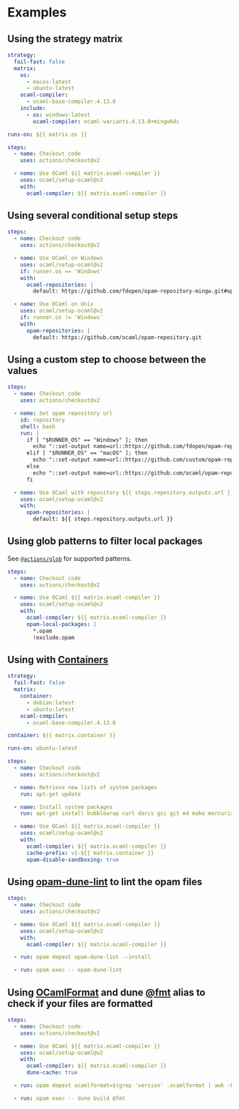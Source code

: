 # Examples

## Using the strategy matrix

<!-- prettier-ignore-start -->
```yml
strategy:
  fail-fast: false
  matrix:
    os:
      - macos-latest
      - ubuntu-latest
    ocaml-compiler:
      - ocaml-base-compiler.4.13.0
    include:
      - os: windows-latest
        ocaml-compiler: ocaml-variants.4.13.0+mingw64c

runs-on: ${{ matrix.os }}

steps:
  - name: Checkout code
    uses: actions/checkout@v2

  - name: Use OCaml ${{ matrix.ocaml-compiler }}
    uses: ocaml/setup-ocaml@v2
    with:
      ocaml-compiler: ${{ matrix.ocaml-compiler }}
```
<!-- prettier-ignore-end -->

## Using several conditional setup steps

<!-- prettier-ignore-start -->
```yml
steps:
  - name: Checkout code
    uses: actions/checkout@v2

  - name: Use OCaml on Windows
    uses: ocaml/setup-ocaml@v2
    if: runner.os == 'Windows'
    with:
      ocaml-repositories: |
        default: https://github.com/fdopen/opam-repository-mingw.git#opam2

  - name: Use OCaml on Unix
    uses: ocaml/setup-ocaml@v2
    if: runner.os != 'Windows'
    with:
      opam-repositories: |
        default: https://github.com/ocaml/opam-repository.git
```
<!-- prettier-ignore-end -->

## Using a custom step to choose between the values

<!-- prettier-ignore-start -->
```yml
steps:
  - name: Checkout code
    uses: actions/checkout@v2

  - name: Set opam repository url
    id: repository
    shell: bash
    run: |
      if [ "$RUNNER_OS" == "Windows" ]; then
        echo "::set-output name=url::https://github.com/fdopen/opam-repository-mingw.git#opam2"
      elif [ "$RUNNER_OS" == "macOS" ]; then
        echo "::set-output name=url::https://github.com/custom/opam-repository.git#macOS"
      else
        echo "::set-output name=url::https://github.com/ocaml/opam-repository.git"
      fi

  - name: Use OCaml with repository ${{ steps.repository.outputs.url }}
    uses: ocaml/setup-ocaml@v2
    with:
      opam-repositories: |
        default: ${{ steps.repository.outputs.url }}
```
<!-- prettier-ignore-end -->

## Using glob patterns to filter local packages

See
[`@actions/glob`](https://github.com/actions/toolkit/tree/main/packages/glob)
for supported patterns.

<!-- prettier-ignore-start -->
```yml
steps:
  - name: Checkout code
    uses: actions/checkout@v2

  - name: Use OCaml ${{ matrix.ocaml-compiler }}
    uses: ocaml/setup-ocaml@v2
    with:
      ocaml-compiler: ${{ matrix.ocaml-compiler }}
      opam-local-packages: |
        *.opam
        !exclude.opam
```
<!-- prettier-ignore-end -->

## Using with [Containers](https://docs.github.com/en/actions/reference/workflow-syntax-for-github-actions#jobsjob_idcontainer)

<!-- prettier-ignore-start -->
```yml
strategy:
  fail-fast: false
  matrix:
    container:
      - debian:latest
      - ubuntu:latest
    ocaml-compiler:
      - ocaml-base-compiler.4.13.0

container: ${{ matrix.container }}

runs-on: ubuntu-latest

steps:
  - name: Checkout code
    uses: actions/checkout@v2

  - name: Retrieve new lists of system packages
    run: apt-get update

  - name: Install system packages
    run: apt-get install bubblewrap curl darcs gcc git m4 make mercurial patch rsync sudo unzip --yes

  - name: Use OCaml ${{ matrix.ocaml-compiler }}
    uses: ocaml/setup-ocaml@v2
    with:
      ocaml-compiler: ${{ matrix.ocaml-compiler }}
      cache-prefix: v1-${{ matrix.container }}
      opam-disable-sandboxing: true
```
<!-- prettier-ignore-end -->

## Using [opam-dune-lint](https://github.com/ocurrent/opam-dune-lint) to lint the opam files

<!-- prettier-ignore-start -->
```yml
steps:
  - name: Checkout code
    uses: actions/checkout@v2

  - name: Use OCaml ${{ matrix.ocaml-compiler }}
    uses: ocaml/setup-ocaml@v2
    with:
      ocaml-compiler: ${{ matrix.ocaml-compiler }}

  - run: opam depext opam-dune-lint --install

  - run: opam exec -- opam-dune-lint
```
<!-- prettier-ignore-end -->

## Using [OCamlFormat](https://github.com/ocaml-ppx/ocamlformat) and dune [@fmt](https://dune.readthedocs.io/en/stable/formatting.html) alias to check if your files are formatted

<!-- prettier-ignore-start -->
```yml
steps:
  - name: Checkout code
    uses: actions/checkout@v2

  - name: Use OCaml ${{ matrix.ocaml-compiler }}
    uses: ocaml/setup-ocaml@v2
    with:
      ocaml-compiler: ${{ matrix.ocaml-compiler }}
      dune-cache: true

  - run: opam depext ocamlformat=$(grep 'version' .ocamlformat | awk -F '=' '{ print $2 }') --install

  - run: opam exec -- dune build @fmt
```
<!-- prettier-ignore-end -->
